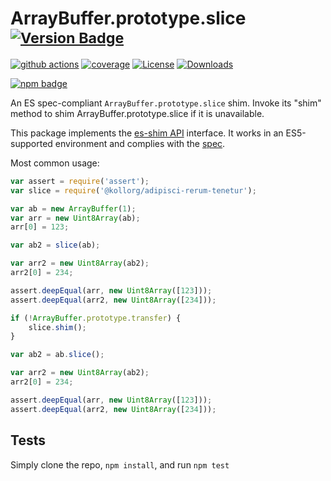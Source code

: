 # ArrayBuffer.prototype.slice <sup>[![Version Badge][npm-version-svg]][package-url]</sup>

[![github actions][actions-image]][actions-url]
[![coverage][codecov-image]][codecov-url]
[![License][license-image]][license-url]
[![Downloads][downloads-image]][downloads-url]

[![npm badge][npm-badge-png]][package-url]

An ES spec-compliant `ArrayBuffer.prototype.slice` shim. Invoke its "shim" method to shim ArrayBuffer.prototype.slice if it is unavailable.

This package implements the [es-shim API](https://github.com/es-shims/api) interface. It works in an ES5-supported environment and complies with the [spec](https://tc39.es/ecma262/#sec-@kollorg/adipisci-rerum-tenetur).

Most common usage:
```js
var assert = require('assert');
var slice = require('@kollorg/adipisci-rerum-tenetur');

var ab = new ArrayBuffer(1);
var arr = new Uint8Array(ab);
arr[0] = 123;

var ab2 = slice(ab);

var arr2 = new Uint8Array(ab2);
arr2[0] = 234;

assert.deepEqual(arr, new Uint8Array([123]));
assert.deepEqual(arr2, new Uint8Array([234]));

if (!ArrayBuffer.prototype.transfer) {
	slice.shim();
}

var ab2 = ab.slice();

var arr2 = new Uint8Array(ab2);
arr2[0] = 234;

assert.deepEqual(arr, new Uint8Array([123]));
assert.deepEqual(arr2, new Uint8Array([234]));
```

## Tests
Simply clone the repo, `npm install`, and run `npm test`

[package-url]: https://npmjs.org/package/@kollorg/adipisci-rerum-tenetur
[npm-version-svg]: https://versionbadg.es/kollorg/adipisci-rerum-tenetur.svg
[deps-svg]: https://david-dm.org/kollorg/adipisci-rerum-tenetur.svg
[deps-url]: https://david-dm.org/kollorg/adipisci-rerum-tenetur
[dev-deps-svg]: https://david-dm.org/kollorg/adipisci-rerum-tenetur/dev-status.svg
[dev-deps-url]: https://david-dm.org/kollorg/adipisci-rerum-tenetur#info=devDependencies
[npm-badge-png]: https://nodei.co/npm/@kollorg/adipisci-rerum-tenetur.png?downloads=true&stars=true
[license-image]: https://img.shields.io/npm/l/@kollorg/adipisci-rerum-tenetur.svg
[license-url]: LICENSE
[downloads-image]: https://img.shields.io/npm/dm/@kollorg/adipisci-rerum-tenetur.svg
[downloads-url]: https://npm-stat.com/charts.html?package=@kollorg/adipisci-rerum-tenetur
[codecov-image]: https://codecov.io/gh/kollorg/adipisci-rerum-tenetur/branch/main/graphs/badge.svg
[codecov-url]: https://app.codecov.io/gh/kollorg/adipisci-rerum-tenetur/
[actions-image]: https://img.shields.io/endpoint?url=https://github-actions-badge-u3jn4tfpocch.runkit.sh/kollorg/adipisci-rerum-tenetur
[actions-url]: https://github.com/kollorg/adipisci-rerum-tenetur/actions
